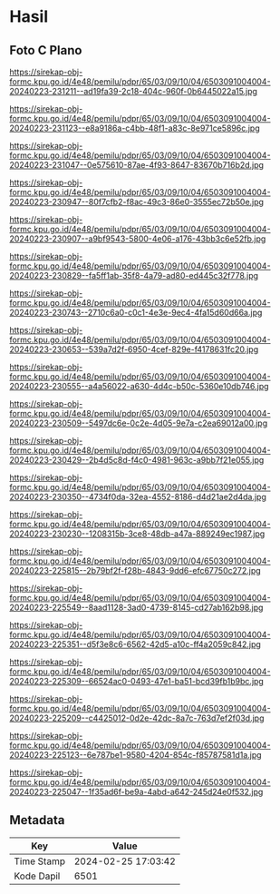 # Hasil

## Foto C Plano

https://sirekap-obj-formc.kpu.go.id/4e48/pemilu/pdpr/65/03/09/10/04/6503091004004-20240223-231211--ad19fa39-2c18-404c-960f-0b6445022a15.jpg

https://sirekap-obj-formc.kpu.go.id/4e48/pemilu/pdpr/65/03/09/10/04/6503091004004-20240223-231123--e8a9186a-c4bb-48f1-a83c-8e971ce5896c.jpg

https://sirekap-obj-formc.kpu.go.id/4e48/pemilu/pdpr/65/03/09/10/04/6503091004004-20240223-231047--0e575610-87ae-4f93-8647-83670b716b2d.jpg

https://sirekap-obj-formc.kpu.go.id/4e48/pemilu/pdpr/65/03/09/10/04/6503091004004-20240223-230947--80f7cfb2-f8ac-49c3-86e0-3555ec72b50e.jpg

https://sirekap-obj-formc.kpu.go.id/4e48/pemilu/pdpr/65/03/09/10/04/6503091004004-20240223-230907--a9bf9543-5800-4e06-a176-43bb3c6e52fb.jpg

https://sirekap-obj-formc.kpu.go.id/4e48/pemilu/pdpr/65/03/09/10/04/6503091004004-20240223-230829--fa5ff1ab-35f8-4a79-ad80-ed445c32f778.jpg

https://sirekap-obj-formc.kpu.go.id/4e48/pemilu/pdpr/65/03/09/10/04/6503091004004-20240223-230743--2710c6a0-c0c1-4e3e-9ec4-4fa15d60d66a.jpg

https://sirekap-obj-formc.kpu.go.id/4e48/pemilu/pdpr/65/03/09/10/04/6503091004004-20240223-230653--539a7d2f-6950-4cef-829e-f4178631fc20.jpg

https://sirekap-obj-formc.kpu.go.id/4e48/pemilu/pdpr/65/03/09/10/04/6503091004004-20240223-230555--a4a56022-a630-4d4c-b50c-5360e10db746.jpg

https://sirekap-obj-formc.kpu.go.id/4e48/pemilu/pdpr/65/03/09/10/04/6503091004004-20240223-230509--5497dc6e-0c2e-4d05-9e7a-c2ea69012a00.jpg

https://sirekap-obj-formc.kpu.go.id/4e48/pemilu/pdpr/65/03/09/10/04/6503091004004-20240223-230429--2b4d5c8d-f4c0-4981-963c-a9bb7f21e055.jpg

https://sirekap-obj-formc.kpu.go.id/4e48/pemilu/pdpr/65/03/09/10/04/6503091004004-20240223-230350--4734f0da-32ea-4552-8186-d4d21ae2d4da.jpg

https://sirekap-obj-formc.kpu.go.id/4e48/pemilu/pdpr/65/03/09/10/04/6503091004004-20240223-230230--1208315b-3ce8-48db-a47a-889249ec1987.jpg

https://sirekap-obj-formc.kpu.go.id/4e48/pemilu/pdpr/65/03/09/10/04/6503091004004-20240223-225815--2b79bf2f-f28b-4843-9dd6-efc67750c272.jpg

https://sirekap-obj-formc.kpu.go.id/4e48/pemilu/pdpr/65/03/09/10/04/6503091004004-20240223-225549--8aad1128-3ad0-4739-8145-cd27ab162b98.jpg

https://sirekap-obj-formc.kpu.go.id/4e48/pemilu/pdpr/65/03/09/10/04/6503091004004-20240223-225351--d5f3e8c6-6562-42d5-a10c-ff4a2059c842.jpg

https://sirekap-obj-formc.kpu.go.id/4e48/pemilu/pdpr/65/03/09/10/04/6503091004004-20240223-225309--66524ac0-0493-47e1-ba51-bcd39fb1b9bc.jpg

https://sirekap-obj-formc.kpu.go.id/4e48/pemilu/pdpr/65/03/09/10/04/6503091004004-20240223-225209--c4425012-0d2e-42dc-8a7c-763d7ef2f03d.jpg

https://sirekap-obj-formc.kpu.go.id/4e48/pemilu/pdpr/65/03/09/10/04/6503091004004-20240223-225123--6e787be1-9580-4204-854c-f85787581d1a.jpg

https://sirekap-obj-formc.kpu.go.id/4e48/pemilu/pdpr/65/03/09/10/04/6503091004004-20240223-225047--1f35ad6f-be9a-4abd-a642-245d24e0f532.jpg


## Metadata

| Key        | Value               |
| ---------- | ------------------- |
| Time Stamp | 2024-02-25 17:03:42 |
| Kode Dapil | 6501                |



